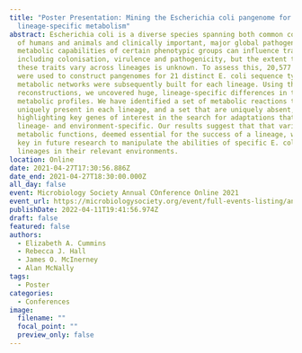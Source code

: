 ```yaml
---
title: "Poster Presentation: Mining the Escherichia coli pangenome for
  lineage-specific metabolism"
abstract: Escherichia coli is a diverse species spanning both common commensals
  of humans and animals and clinically important, major global pathogens. The
  metabolic capabilities of certain phenotypic groups can influence traits
  including colonisation, virulence and pathogenicity, but the extent to which
  these traits vary across lineages is unknown. To assess this, 20,577 genomes
  were used to construct pangenomes for 21 distinct E. coli sequence types. Core
  metabolic networks were subsequently built for each lineage. Using these
  reconstructions, we uncovered huge, lineage-specific differences in the core
  metabolic profiles. We have identified a set of metabolic reactions that are
  uniquely present in each lineage, and a set that are uniquely absent,
  highlighting key genes of interest in the search for adaptations that are
  lineage- and environment-specific. Our results suggest that that variation in
  metabolic functions, deemed essential for the success of a lineage, will be
  key in future research to manipulate the abilities of specific E. coli
  lineages in their relevant environments.
location: Online
date: 2021-04-27T17:30:56.886Z
date_end: 2021-04-27T18:30:00.000Z
all_day: false
event: Microbiology Society Annual COnference Online 2021
event_url: https://microbiologysociety.org/event/full-events-listing/annual-conference-online-2021.html
publishDate: 2022-04-11T19:41:56.974Z
draft: false
featured: false
authors:
  - Elizabeth A. Cummins
  - Rebecca J. Hall
  - James O. McInerney
  - Alan McNally
tags:
  - Poster
categories:
  - Conferences
image:
  filename: ""
  focal_point: ""
  preview_only: false
---
```

